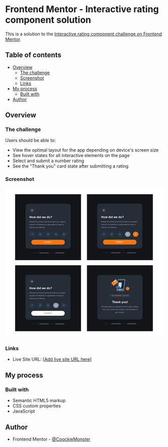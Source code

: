# Frontend Mentor - Interactive rating component solution

This is a solution to the [Interactive rating component challenge on Frontend Mentor](https://www.frontendmentor.io/challenges/interactive-rating-component-koxpeBUmI).

## Table of contents

- [Overview](#overview)
  - [The challenge](#the-challenge)
  - [Screenshot](#screenshot)
  - [Links](#links)
- [My process](#my-process)
  - [Built with](#built-with)
- [Author](#author)




## Overview

### The challenge

Users should be able to:

- View the optimal layout for the app depending on device's screen size
- See hover states for all interactive elements on the page
- Select and submit a number rating
- See the "Thank you" card state after submitting a rating

### Screenshot

![](images/screenshots.jpg)

### Links

- Live Site URL: [[Add live site URL here](https://cookiemonstersopot.github.io/interactive-rating-component/)]

## My process

### Built with

- Semantic HTML5 markup
- CSS custom properties
- JavaScript

## Author

- Frontend Mentor - [@CoockieMonster](https://www.frontendmentor.io/profile/CookieMonsterSopot)
